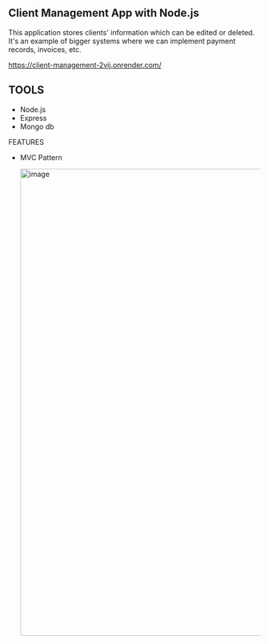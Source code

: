## Client Management App with Node.js

This application stores clients' information which can be edited or deleted. It's an example of bigger systems where we can implement payment records, invoices, etc. 

https://client-management-2vij.onrender.com/

## TOOLS
- Node.js
- Express
- Mongo db

FEATURES
- MVC Pattern

  <img width="1912" height="934" alt="image" src="https://github.com/user-attachments/assets/68ad01fa-c385-4df7-b379-dca37b9a66c5" />
